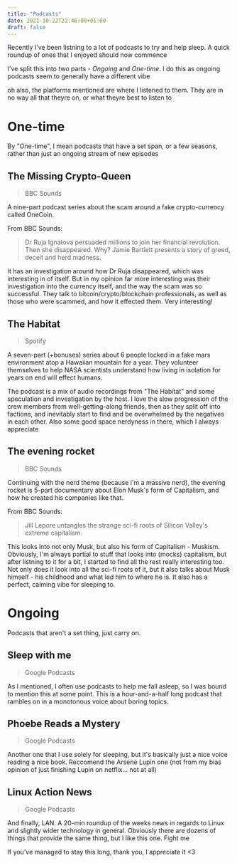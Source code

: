 ```yaml
---
title: "Podcasts"
date: 2021-10-22T22:46:00+01:00
draft: false
---
```


Recently I've been listning to a lot of podcasts to try and help sleep. A quick roundup of ones that I enjoyed should now commence

I've split this into two parts - _Ongoing_ and _One-time_. I do this as ongoing podcasts seem to generally have a different vibe

oh also, the platforms mentioned are where I listened to them. They are in no way all that theyre on, or what theyre best to listen to


# One-time
By "One-time", I mean podcasts that have a set span, or a few seasons, rather than just an ongoing stream of new episodes

## The Missing Crypto-Queen
> BBC Sounds

A nine-part podcast series about the scam around a fake crypto-currency called OneCoin.

From BBC Sounds:
> Dr Ruja Ignatova persuaded millions to join her financial revolution. Then she disappeared. Why? Jamie Bartlett presents a story of greed, deceit and herd madness.

It has an investigation around how Dr Ruja disappeared, which was interesting in of itself. But in my opinion far more interesting was their investigation into the currency itself, and the way the scam was so successful. They talk to bitcoin/crypto/blockchain professionals, as well as those who were scammed, and how it effected them. Very interesting!

## The Habitat
> Spotify

A seven-part (+bonuses) series about 6 people locked in a fake mars environment atop a Hawaiian mountain for a year. They volunteer themselves to help NASA scientists understand how living in isolation for years on end will effect humans.

The podcast is a mix of audio recordings from "The Habitat" and some speculation and investigation by the host. I love the slow progression of the crew members from well-getting-along friends, then as they split off into factions, and inevitably start to find and be overwhelmed by the negatives in each other. Also some good space nerdyness in there, which I always appreciate

## The evening rocket
> BBC Sounds

Continuing with the nerd theme (because i'm a massive nerd), the evening rocket is 5-part documentary about Elon Musk's form of Capitalism, and how he created his companies like that.

From BBC Sounds:
> Jill Lepore untangles the strange sci-fi roots of Silicon Valley's extreme capitalism.

This looks into not only Musk, but also his form of Capitalism - Muskism. Obviously, I'm always partial to stuff that looks into (mocks) capitalism, but after listning to it for a bit, I started to find all the rest really interesting too. Not only does it look into all the sci-fi roots of it, but it also talks about Musk himself - his childhood and what led him to where he is. It also has a perfect, calming vibe for sleeping to.

# Ongoing
Podcasts that aren't a set thing, just carry on. 

## Sleep with me
> Google Podcasts

As I mentioned, I often use podcasts to help me fall asleep, so I was bound to mention this at some point. This is a hour-and-a-half long podcast that rambles on in a monotonous voice about boring topics.

## Phoebe Reads a Mystery
> Google Podcasts

Another one that I use solely for sleeping, but it's basically just a nice voice reading a nice book. Reccomend the Arsene Lupin one (not from my bias opinion of just finishing Lupin on netflix... not at all)

## Linux Action News
> Google Podcasts

And finally, LAN. A 20-min roundup of the weeks news in regards to Linux and slightly wider technology in general. Obviously there are dozens of things that provide the same thing, but I like this one. Fight me


If you've managed to stay this long, thank you, I appreciate it <3
